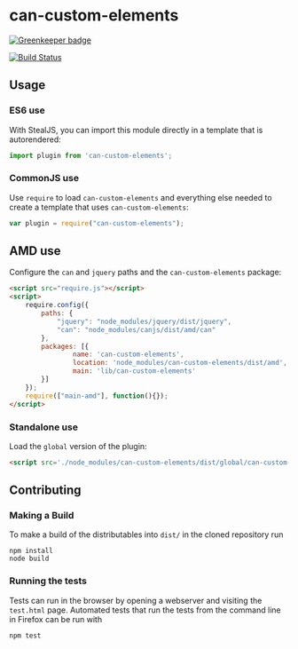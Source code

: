 # can-custom-elements

[![Greenkeeper badge](https://badges.greenkeeper.io/canjs/can-custom-elements.svg)](https://greenkeeper.io/)

[![Build Status](https://travis-ci.org//can-custom-elements.png?branch=master)](https://travis-ci.org//can-custom-elements)



## Usage

### ES6 use

With StealJS, you can import this module directly in a template that is autorendered:

```js
import plugin from 'can-custom-elements';
```

### CommonJS use

Use `require` to load `can-custom-elements` and everything else
needed to create a template that uses `can-custom-elements`:

```js
var plugin = require("can-custom-elements");
```

## AMD use

Configure the `can` and `jquery` paths and the `can-custom-elements` package:

```html
<script src="require.js"></script>
<script>
	require.config({
	    paths: {
	        "jquery": "node_modules/jquery/dist/jquery",
	        "can": "node_modules/canjs/dist/amd/can"
	    },
	    packages: [{
		    	name: 'can-custom-elements',
		    	location: 'node_modules/can-custom-elements/dist/amd',
		    	main: 'lib/can-custom-elements'
	    }]
	});
	require(["main-amd"], function(){});
</script>
```

### Standalone use

Load the `global` version of the plugin:

```html
<script src='./node_modules/can-custom-elements/dist/global/can-custom-elements.js'></script>
```

## Contributing

### Making a Build

To make a build of the distributables into `dist/` in the cloned repository run

```
npm install
node build
```

### Running the tests

Tests can run in the browser by opening a webserver and visiting the `test.html` page.
Automated tests that run the tests from the command line in Firefox can be run with

```
npm test
```

